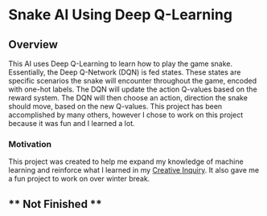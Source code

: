 # Snake AI Using Deep Q-Learning
## Overview
This AI uses Deep Q-Learning to learn how to play the game snake. Essentially, the Deep Q-Network (DQN) is fed states. These states are specific
scenarios the snake will encounter throughout the game, encoded with one-hot labels. The DQN will update the action Q-values based on the 
reward system. The DQN will then choose an action, direction the snake should move, based on the new Q-values. This project has been 
accomplished by many others, however I chose to work on this project because it was fun and I learned a lot.

### Motivation
This project was created to help me expand my knowledge of machine learning and reinforce what I learned in my [Creative Inquiry](https://github.com/CUFCTL).
It also gave me a fun project to work on over winter break.

## ** Not Finished **

